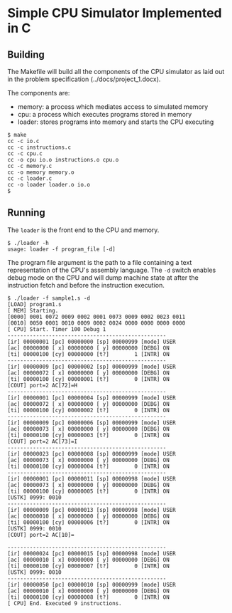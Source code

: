 # Simple CPU Simulator Implemented in C

## Building

The Makefile will build all the components of the CPU simulator as
laid out in the problem specification (../docs/project_1.docx).

The components are:
- memory: a process which mediates access to simulated memory
- cpu: a process which executes programs stored in memory
- loader: stores programs into memory and starts the CPU executing

```console
$ make 
cc -c io.c
cc -c instructions.c
cc -c cpu.c
cc -o cpu io.o instructions.o cpu.o
cc -c memory.c
cc -o memory memory.o 
cc -c loader.c
cc -o loader loader.o io.o
$ 
```

## Running

The `loader` is the front end to the CPU and memory. 

```console
$ ./loader -h
usage: loader -f program_file [-d]
```

The program file argument is the path to a file containing a text
representation of the CPU's assembly language. The `-d` switch enables
debug mode on the CPU and will dump machine state at after the instruction
fetch and before the instruction execution.

```console
$ ./loader -f sample1.s -d
[LOAD] program1.s
[ MEM] Starting.
[0000] 0001 0072 0009 0002 0001 0073 0009 0002 0023 0011 
[0010] 0050 0001 0010 0009 0002 0024 0000 0000 0000 0000 
[ CPU] Start. Timer 100 Debug 1
--------------------------------------------------
[ir] 00000001 [pc] 00000000 [sp] 00000999 [mode] USER
[ac] 00000000 [ x] 00000000 [ y] 00000000 [DEBG] ON
[ti] 00000100 [cy] 00000000 [t?]        1 [INTR] ON
--------------------------------------------------
[ir] 00000009 [pc] 00000002 [sp] 00000999 [mode] USER
[ac] 00000072 [ x] 00000000 [ y] 00000000 [DEBG] ON
[ti] 00000100 [cy] 00000001 [t?]        0 [INTR] ON
[COUT] port=2 AC[72]=H
--------------------------------------------------
[ir] 00000001 [pc] 00000004 [sp] 00000999 [mode] USER
[ac] 00000072 [ x] 00000000 [ y] 00000000 [DEBG] ON
[ti] 00000100 [cy] 00000002 [t?]        0 [INTR] ON
--------------------------------------------------
[ir] 00000009 [pc] 00000006 [sp] 00000999 [mode] USER
[ac] 00000073 [ x] 00000000 [ y] 00000000 [DEBG] ON
[ti] 00000100 [cy] 00000003 [t?]        0 [INTR] ON
[COUT] port=2 AC[73]=I
--------------------------------------------------
[ir] 00000023 [pc] 00000008 [sp] 00000999 [mode] USER
[ac] 00000073 [ x] 00000000 [ y] 00000000 [DEBG] ON
[ti] 00000100 [cy] 00000004 [t?]        0 [INTR] ON
--------------------------------------------------
[ir] 00000001 [pc] 00000011 [sp] 00000998 [mode] USER
[ac] 00000073 [ x] 00000000 [ y] 00000000 [DEBG] ON
[ti] 00000100 [cy] 00000005 [t?]        0 [INTR] ON
[USTK] 0999: 0010
--------------------------------------------------
[ir] 00000009 [pc] 00000013 [sp] 00000998 [mode] USER
[ac] 00000010 [ x] 00000000 [ y] 00000000 [DEBG] ON
[ti] 00000100 [cy] 00000006 [t?]        0 [INTR] ON
[USTK] 0999: 0010
[COUT] port=2 AC[10]=

--------------------------------------------------
[ir] 00000024 [pc] 00000015 [sp] 00000998 [mode] USER
[ac] 00000010 [ x] 00000000 [ y] 00000000 [DEBG] ON
[ti] 00000100 [cy] 00000007 [t?]        0 [INTR] ON
[USTK] 0999: 0010
--------------------------------------------------
[ir] 00000050 [pc] 00000010 [sp] 00000999 [mode] USER
[ac] 00000010 [ x] 00000000 [ y] 00000000 [DEBG] ON
[ti] 00000100 [cy] 00000008 [t?]        0 [INTR] ON
[ CPU] End. Executed 9 instructions.
```

